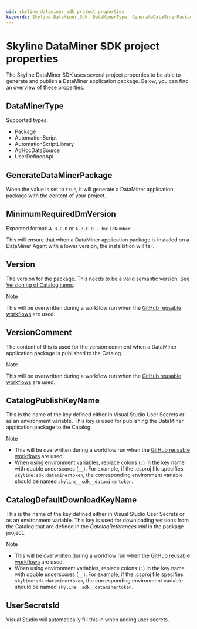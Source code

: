 ```yaml
---
uid: skyline_dataminer_sdk_project_properties
keywords: Skyline.DataMiner.Sdk, DataMinerType, GenerateDataMinerPackage, MinimumRequiredDmVersion, VersionComment, CatalogPublishKeyName, CatalogDefaultDownloadKeyName, UserSecretsId
---
```


# Skyline DataMiner SDK project properties

The Skyline DataMiner SDK uses several project properties to be able to generate and publish a DataMiner application package. Below, you can find an overview of these properties.

## DataMinerType

Supported types:

- [Package](xref:skyline_dataminer_sdk_dataminer_package_project)
- AutomationScript
- AutomationScriptLibrary
- AdHocDataSource
- UserDefinedApi

## GenerateDataMinerPackage

When the value is set to `true`, it will generate a DataMiner application package with the content of your project.

## MinimumRequiredDmVersion

Expected format: `A.B.C.D` or `A.B.C.D - buildNumber`

This will ensure that when a DataMiner application package is installed on a DataMiner Agent with a lower version, the installation will fail.

## Version

The version for the package. This needs to be a valid semantic version. See [Versioning of Catalog items](xref:About_the_Catalog_app#versioning-of-catalog-items).

> [!NOTE]
> This will be overwritten during a workflow run when the [GitHub reusable workflows](xref:github_reusable_workflows) are used.

## VersionComment

The content of this is used for the version comment when a DataMiner application package is published to the Catalog.

> [!NOTE]
> This will be overwritten during a workflow run when the [GitHub reusable workflows](xref:github_reusable_workflows) are used.

## CatalogPublishKeyName

This is the name of the key defined either in Visual Studio User Secrets or as an environment variable. This key is used for publishing the DataMiner application package to the Catalog.

> [!NOTE]
>
> - This will be overwritten during a workflow run when the [GitHub reusable workflows](xref:github_reusable_workflows) are used.
> - When using environment variables, replace colons (`:`) in the key name with double underscores (`__`). For example, if the .csproj file specifies `skyline:sdk:dataminertoken`, the corresponding environment variable should be named `skyline__sdk__dataminertoken`.

## CatalogDefaultDownloadKeyName

This is the name of the key defined either in Visual Studio User Secrets or as an environment variable. This key is used for downloading versions from the Catalog that are defined in the *CatalogReferences.xml* in the package project.

> [!NOTE]
>
> - This will be overwritten during a workflow run when the [GitHub reusable workflows](xref:github_reusable_workflows) are used.
> - When using environment variables, replace colons (`:`) in the key name with double underscores (`__`). For example, if the .csproj file specifies `skyline:sdk:dataminertoken`, the corresponding environment variable should be named `skyline__sdk__dataminertoken`.

## UserSecretsId

Visual Studio will automatically fill this in when adding user secrets.
